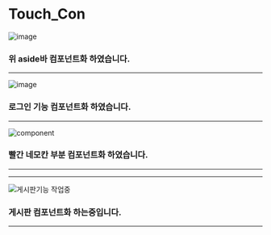 # Touch_Con   
![image](https://user-images.githubusercontent.com/86041167/140040702-cd2b37f1-77bd-401e-b8a6-e864f3ad86f9.png)   
### 위 aside바 컴포넌트화 하였습니다.
---

![image](https://user-images.githubusercontent.com/86041167/140044018-c3124127-6221-4204-b9fe-3194c6082078.png)
### 로그인 기능 컴포넌트화 하였습니다.
---

![component](https://user-images.githubusercontent.com/86041167/140042437-1725e620-f84d-4eec-ac34-2e5f9fa6ffce.png)   
### 빨간 네모칸 부분 컴포넌트화 하였습니다.   
---

---
![게시판기능 작업중](https://user-images.githubusercontent.com/86041167/140043818-554a478b-7b91-4b72-ba6e-ea558f58cc0d.png)
### 게시판 컴포넌트화 하는중입니다.
---

